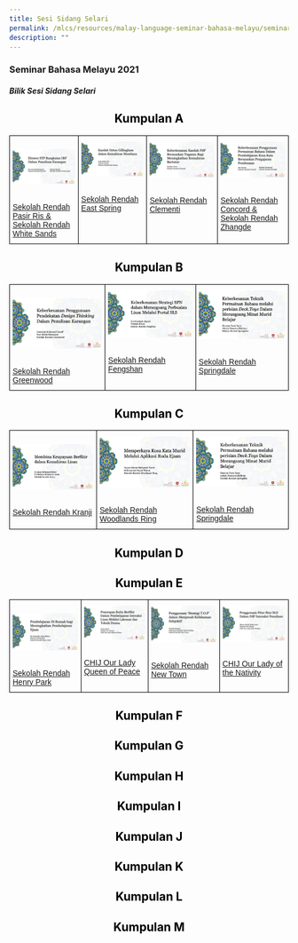 ```yaml
---
title: Sesi Sidang Selari
permalink: /mlcs/resources/malay-language-seminar-bahasa-melayu/seminar-bahasa-melayu-2021/sesi-sidang-selari/
description: ""
---
```

### Seminar Bahasa Melayu 2021

##### **Bilik Sesi Sidang Selari**

<h2 style="color:black" align="center">Kumpulan A</h2>

<style type="text/css">
.tg  {border-collapse:collapse;border-spacing:0;}
.tg td{border-color:black;border-style:solid;border-width:1px;font-family:Arial, sans-serif;font-size:14px;
  overflow:hidden;padding:10px 5px;word-break:normal;}
.tg th{border-color:black;border-style:solid;border-width:1px;font-family:Arial, sans-serif;font-size:14px;
  font-weight:normal;overflow:hidden;padding:10px 5px;word-break:normal;}
.tg .tg-0lax{text-align:left;vertical-align:top}
</style>
<table class="tg">
<thead>
  <tr>
    <td class="tg-0lax"><p><a href="https://www.youtube.com/watch?v=a-8YRGsLOsg&ab_channel=PusatBahasaMelayuSingapura"><img src="/images/pasir-ris-whitesand-pri.png" alt="pasir-ris-whitesand-pri"></a></p>
<br><a href="https://www.youtube.com/watch?v=a-8YRGsLOsg&ab_channel=PusatBahasaMelayuSingapura">Sekolah Rendah Pasir Ris & Sekolah Rendah White Sands</a></td>
    <td class="tg-0lax"><a href="https://www.youtube.com/watch?v=8qlnFGS_M-Q&ab_channel=PusatBahasaMelayuSingapura"><img src="/images/east-spring-pri.png" alt="east-spring-pri"></a></p>
<br><a href="https://www.youtube.com/watch?v=8qlnFGS_M-Q&ab_channel=PusatBahasaMelayuSingapura">Sekolah Rendah East Spring</a></td>
    <td class="tg-0lax"><a href="https://www.youtube.com/watch?v=k_06DNpHrxU&ab_channel=PusatBahasaMelayuSingapura"><img src="/images/clementi-pri.png" alt="clementi-pri"></a></p>
<br><a href="https://www.youtube.com/watch?v=k_06DNpHrxU&ab_channel=PusatBahasaMelayuSingapura">Sekolah Rendah Clementi</a></td>
    <td class="tg-0lax"><a href="https://www.youtube.com/watch?v=hdBiKxa3tg0&ab_channel=PusatBahasaMelayuSingapura"><img src="/images/concord-zhangde-pri.png" alt="concord-zhangde-pri"></a></p>
<br><a href="https://www.youtube.com/watch?v=hdBiKxa3tg0&ab_channel=PusatBahasaMelayuSingapura">Sekolah Rendah Concord & Sekolah Rendah Zhangde</a></td>
  </tr>
</thead>
</table>

<h2 style="color:black" align="center">Kumpulan B</h2>

<style type="text/css">
.tg  {border-collapse:collapse;border-spacing:0;}
.tg td{border-color:black;border-style:solid;border-width:1px;font-family:Arial, sans-serif;font-size:14px;
  overflow:hidden;padding:10px 5px;word-break:normal;}
.tg th{border-color:black;border-style:solid;border-width:1px;font-family:Arial, sans-serif;font-size:14px;
  font-weight:normal;overflow:hidden;padding:10px 5px;word-break:normal;}
.tg .tg-0lax{text-align:left;vertical-align:top}
</style>
<table class="tg">
<thead>
  <tr>
    <td class="tg-0lax"><p><a href="https://www.youtube.com/watch?v=K-meMBQ-Pb8&ab_channel=PusatBahasaMelayuSingapura"><img src="/images/greenwood-pri.png" alt="greenwood-pri"></a></p>
<br><a href="https://www.youtube.com/watch?v=K-meMBQ-Pb8&ab_channel=PusatBahasaMelayuSingapura">Sekolah Rendah Greenwood</a></td>
    <td class="tg-0lax"><a href="https://www.youtube.com/watch?v=-M4RLdRhxhQ&ab_channel=PusatBahasaMelayuSingapura"><img src="/images/fengshan-pri---spn.png" alt="fengshan-pri"></a></p>
<br><a href="https://www.youtube.com/watch?v=-M4RLdRhxhQ&ab_channel=PusatBahasaMelayuSingapura">Sekolah Rendah Fengshan</a></td>
    <td class="tg-0lax"><a href="https://www.youtube.com/watch?v=9fJLZxKph_o&ab_channel=PusatBahasaMelayuSingapura"><img src="/images/springdale-pri.png" alt="springdale-pri"></a></p>
<br><a href="https://www.youtube.com/watch?v=9fJLZxKph_o&ab_channel=PusatBahasaMelayuSingapura">Sekolah Rendah Springdale</a></td>
  </tr>
</thead>
</table>

<h2 style="color:black" align="center">Kumpulan C</h2>

<style type="text/css">
.tg  {border-collapse:collapse;border-spacing:0;}
.tg td{border-color:black;border-style:solid;border-width:1px;font-family:Arial, sans-serif;font-size:14px;
  overflow:hidden;padding:10px 5px;word-break:normal;}
.tg th{border-color:black;border-style:solid;border-width:1px;font-family:Arial, sans-serif;font-size:14px;
  font-weight:normal;overflow:hidden;padding:10px 5px;word-break:normal;}
.tg .tg-0lax{text-align:left;vertical-align:top}
</style>
<table class="tg">
<thead>
  <tr>
    <td class="tg-0lax"><p><a href="https://www.youtube.com/watch?v=lwYJ47iBZNA&ab_channel=PusatBahasaMelayuSingapura"><img src="/images/kranji-pri.png" alt="kranji-pri"></a></p>
<br><a href="https://www.youtube.com/watch?v=lwYJ47iBZNA&ab_channel=PusatBahasaMelayuSingapura">Sekolah Rendah Kranji</a></td>
    <td class="tg-0lax"><a href="https://www.youtube.com/watch?v=wAD0cPoFRuY&ab_channel=PusatBahasaMelayuSingapura"><img src="/images/woodlands-ring-pri.png" alt="woodlands-ring-pri"></a></p>
<br><a href="https://www.youtube.com/watch?v=wAD0cPoFRuY&ab_channel=PusatBahasaMelayuSingapura">Sekolah Rendah Woodlands Ring</a></td>
    <td class="tg-0lax"><a href="https://www.youtube.com/watch?v=9fJLZxKph_o&ab_channel=PusatBahasaMelayuSingapura"><img src="/images/springdale-pri.png" alt="springdale-pri"></a></p>
<br><a href="https://www.youtube.com/watch?v=9fJLZxKph_o&ab_channel=PusatBahasaMelayuSingapura">Sekolah Rendah Springdale</a></td>
  </tr>
</thead>
</table>

<h2 style="color:black" align="center">Kumpulan D</h2>

<h2 style="color:black" align="center">Kumpulan E</h2>

<style type="text/css">
.tg  {border-collapse:collapse;border-spacing:0;}
.tg td{border-color:black;border-style:solid;border-width:1px;font-family:Arial, sans-serif;font-size:14px;
  overflow:hidden;padding:10px 5px;word-break:normal;}
.tg th{border-color:black;border-style:solid;border-width:1px;font-family:Arial, sans-serif;font-size:14px;
  font-weight:normal;overflow:hidden;padding:10px 5px;word-break:normal;}
.tg .tg-0lax{text-align:left;vertical-align:top}
</style>
<table class="tg">
<thead>
  <tr>
    <td class="tg-0lax"><p><a href="https://www.youtube.com/watch?v=9a_4UHpd5q4&amp;ab_channel=PusatBahasaMelayuSingapura"><img src="/images/henry-park-pri.png" alt="henry-park-pri"></a></p>
<br><a href="https://www.youtube.com/watch?v=9a_4UHpd5q4&amp;ab_channel=PusatBahasaMelayuSingapura">Sekolah Rendah Henry Park</a></td>
    <td class="tg-0lax"><a href="https://www.youtube.com/watch?v=bxRtpysp5_I&ab_channel=PusatBahasaMelayuSingapura"><img src="/images/chij-our-lady-queen-of-peace.png" alt="chij-our-lady-queen-of-peace"></a></p>
<br><a href="https://www.youtube.com/watch?v=bxRtpysp5_I&ab_channel=PusatBahasaMelayuSingapura">CHIJ Our Lady Queen of Peace</a></td>
    <td class="tg-0lax"><a href="https://www.youtube.com/watch?v=LTYR91w9L24&ab_channel=PusatBahasaMelayuSingapura"><img src="/images/newton-pri.png" alt="new-town-pri"></a></p>
<br><a href="https://www.youtube.com/watch?v=LTYR91w9L24&ab_channel=PusatBahasaMelayuSingapura">Sekolah Rendah New Town</a></td>
    <td class="tg-0lax"><a href="https://www.youtube.com/watch?v=3sGjrPbud60&ab_channel=PusatBahasaMelayuSingapura"><img src="/images/chij-our-lady-of-nativity.png" alt="chij-our-lady-of-nativity"></a></p>
<br><a href="https://www.youtube.com/watch?v=3sGjrPbud60&ab_channel=PusatBahasaMelayuSingapura">CHIJ Our Lady of the Nativity</a></td>
  </tr>
</thead>
</table>

<h2 style="color:black" align="center">Kumpulan F</h2>

<h2 style="color:black" align="center">Kumpulan G</h2>

<h2 style="color:black" align="center">Kumpulan H</h2>

<h2 style="color:black" align="center">Kumpulan I</h2>

<h2 style="color:black" align="center">Kumpulan J</h2>

<h2 style="color:black" align="center">Kumpulan K</h2>

<h2 style="color:black" align="center">Kumpulan L</h2>

<h2 style="color:black" align="center">Kumpulan M</h2>